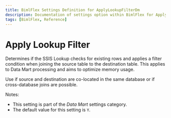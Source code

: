 ```yaml
---
title: BimlFlex Settings Definition for ApplyLookupFilterDm
description: Documentation of settings option within BimlFlex for ApplyLookupFilterDm
tags: [BimlFlex, Reference]
---
```


# Apply Lookup Filter

Determines if the SSIS Lookup checks for existing rows and applies a filter condition when joining the source table to the destination table. This applies to Data Mart processing and aims to optimize memory usage.

Use if source and destination are co-located in the same database or if cross-database joins are possible.

Notes:

* This setting is part of the *Data Mart* settings category.
* The default value for this setting is `Y`.
